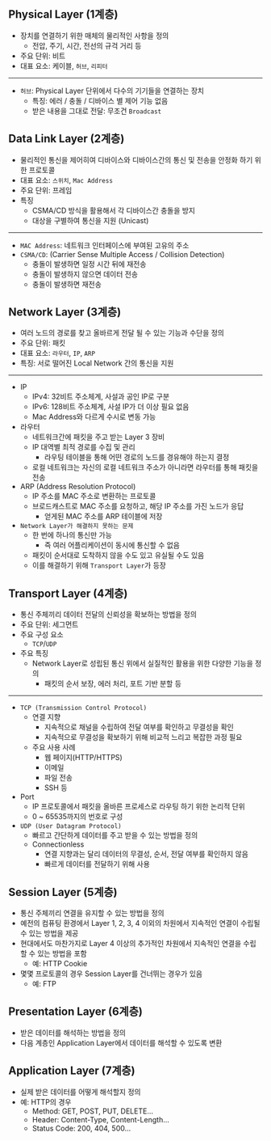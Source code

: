 ## Physical Layer (1계층)
- 장치를 연결하기 위한 매체의 물리적인 사항을 정의
  - 전압, 주기, 시간, 전선의 규걱 거리 등
- 주요 단위: 비트
- 대표 요소: 케이블, `허브`, `리피터`
---
- `허브`: Physical Layer 단위에서 다수의 기기들을 연결하는 장치
  - 특징: 에러 / 충돌 / 디바이스 별 제어 기능 없음
  - 받은 내용을 그대로 전달: 무조건 `Broadcast`

## Data Link Layer (2계층)
- 물리적인 통신을 제어히여 디바이스와 디바이스간의 통신 및 전송을 안정화 하기 위한 프로토콜
- 대표 요소: `스위치`, `Mac Address`
- 주요 단위: 프레임
- 특징
  - CSMA/CD 방식을 활용해서 각 디바이스간 충돌을 방지
  - 대상을 구별하여 통신을 지원 (Unicast)
---
- `MAC Address`: 네트워크 인터페이스에 부여된 고유의 주소
- `CSMA/CD`: (Carrier Sense Multiple Access / Collision Detection)
  - 충돌이 발생하면 일정 시간 뒤에 재전송
  - 충돌이 발생하지 않으면 데이터 전송
  - 충돌이 발생하면 재전송

## Network Layer (3계층)
- 여러 노드의 경로를 찾고 올바르게 전달 될 수 있는 기능과 수단을 정의
- 주요 단위: 패킷
- 대표 요소: `라우터`, `IP`, `ARP`
- 특징: 서로 떨어진 Local Network 간의 통신을 지원
---
- IP
  - IPv4: 32비트 주소체계, 사설과 공인 IP로 구분
  - IPv6: 128비트 주소체계, 사설 IP가 더 이상 필요 없음
  - Mac Address와 다르게 수시로 변동 가능
- 라우터
  - 네트워크간에 패킷을 주고 받는 Layer 3 장비
  - IP 대역별 최적 경로를 수집 및 관리
    - 라우팅 테이블을 통해 어떤 경로의 노드를 경유해야 하는지 결정
  - 로컬 네트워크는 자신의 로컬 네트워크 주소가 아니라면 라우터를 통해 패킷을 전송
- ARP (Address Resolution Protocol)
  - IP 주소를 MAC 주소로 변환하는 프로토콜
  - 브로드캐스트로 MAC 주소를 요청하고, 해당 IP 주소를 가진 노드가 응답
    - 얻게된 MAC 주소를 ARP 테이블에 저장
- `Network Layer가 해결하지 못하는 문제`
  - 한 번에 하나의 통신만 가능
    - 즉 여러 어플리케이션이 동시에 통신할 수 없음
  - 패킷이 순서대로 도착하지 않을 수도 있고 유실될 수도 있음
  - 이를 해결하기 위해 `Transport Layer`가 등장


## Transport Layer (4계층)
- 통신 주체끼리 데이터 전달의 신뢰성을 확보하는 방법을 정의 
- 주요 단위: 세그먼트
- 주요 구성 요소
  - `TCP`/`UDP`
- 주요 특징
  - Network Layer로 성립된 통신 위에서 실질적인 활용을 위한 다양한 기능을 정의
    - 패킷의 순서 보장, 에러 처리, 포트 기반 분할 등
---
- `TCP (Transmission Control Protocol)`
  - 연결 지향
    - 지속적으로 채널을 수립하여 전달 여부를 확인하고 무결성을 확인
    - 지속적으로 무결성을 확보하기 위해 비교적 느리고 복잡한 과정 필요
  - 주요 사용 사례
    - 웹 페이지(HTTP/HTTPS)
    - 이메일
    - 파일 전송
    - SSH 등
- Port
  - IP 프로토콜에서 패킷을 올바른 프로세스로 라우팅 하기 위한 논리적 단위
  - 0 ~ 65535까지의 번호로 구성
- `UDP (User Datagram Protocol)`
  - 빠르고 간단하게 데이터를 주고 받을 수 있는 방법을 정의
  - Connectionless
    - 연결 지향과는 달리 데이터의 무결성, 순서, 전달 여부를 확인하지 않음
    - 빠르게 데이터를 전달하기 위해 사용

## Session Layer (5계층)
- 통신 주체끼리 연결을 유지할 수 있는 방법을 정의
- 예전의 컴퓨팅 환경에서 Layer 1, 2, 3, 4 이외의 차원에서 지속적인 연결이 수립될 수 있는 방법을 제공
- 현대에서도 마찬가지로 Layer 4 이상의 추가적인 차원에서 지속적인 연결을 수립할 수 있는 방법을 포함
  - 예: HTTP Cookie
- 몇몇 프로토콜의 경우 Session Layer를 건너뛰는 경우가 있음 
  - 예: FTP  

## Presentation Layer (6계층)
- 받은 데이터를 해석하는 방법을 정의
- 다음 계층인 Application Layer에서 데이터를 해석할 수 있도록 변환

## Application Layer (7계층)
- 실제 받은 데이터를 어떻게 해석할지 정의
- 예: HTTP의 경우
  - Method: GET, POST, PUT, DELETE...
  - Header: Content-Type, Content-Length...
  - Status Code: 200, 404, 500...